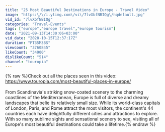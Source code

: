```yaml
---
title: "25 Most Beautiful Destinations in Europe - Travel Video"
image: "https:\/\/i.ytimg.com\/vi\/7lvXbfNBIQg\/hqdefault.jpg"
vid_id: "7lvXbfNBIQg"
categories: "Travel-Events"
tags: ["europe","europe travel","europe tourism"]
date: "2021-09-13T14:30:06+03:00"
vid_date: "2020-10-15T12:37:17Z"
duration: "PT35M38S"
viewcount: "3760845"
likeCount: "34900"
dislikeCount: "514"
channel: "touropia"
---
```

{% raw %}Check out all the places seen in this video: <a rel="nofollow" target="blank" href="https://www.touropia.com/most-beautiful-places-in-europe/">https://www.touropia.com/most-beautiful-places-in-europe/</a><br /><br />From Scandinavia's striking snow-coated scenery to the charming coastlines of the Mediterranean, Europe is full of diverse and dreamy landscapes that belie its relatively small size. While its world-class capitals of London, Paris, and Rome attract the most visitors, the continent's 44 countries each have delightfully different cities and attractions to explore.  With so many sublime sights and sensational scenery to see, visiting all of Europe's most beautiful destinations could take a lifetime.{% endraw %}
